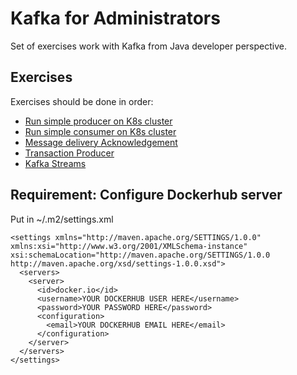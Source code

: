 # Kafka for Administrators

Set of exercises work with Kafka from Java developer perspective.

## Exercises

Exercises should be done in order:

- [Run simple producer on K8s cluster](simple-producer.md)
- [Run simple consumer on K8s cluster](simple-consumer.md)
- [Message delivery Acknowledgement](ack.md)
- [Transaction Producer](transactions.md)
- [Kafka Streams](streams.md)

## Requirement: Configure Dockerhub server

Put in ~/.m2/settings.xml

```
<settings xmlns="http://maven.apache.org/SETTINGS/1.0.0" xmlns:xsi="http://www.w3.org/2001/XMLSchema-instance" xsi:schemaLocation="http://maven.apache.org/SETTINGS/1.0.0                       http://maven.apache.org/xsd/settings-1.0.0.xsd">
  <servers>
    <server>
      <id>docker.io</id>
      <username>YOUR DOCKERHUB USER HERE</username>
      <password>YOUR PASSWORD HERE</password>
      <configuration>
        <email>YOUR DOCKERHUB EMAIL HERE</email>
      </configuration>
    </server>
  </servers>
</settings>
```
